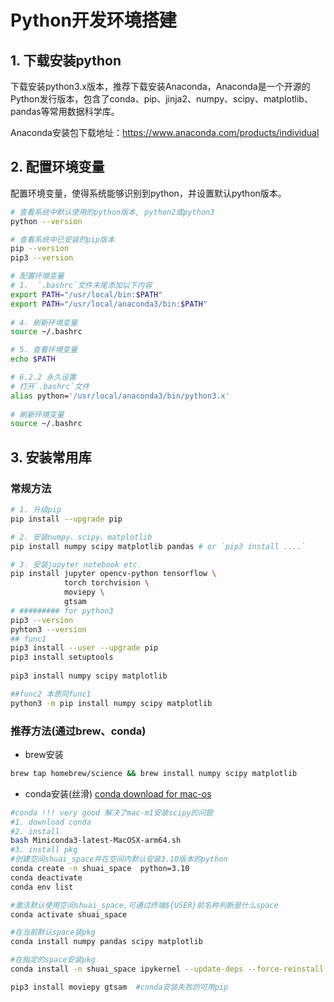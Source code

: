 # Python开发环境搭建

## 1. 下载安装python

下载安装python3.x版本，推荐下载安装Anaconda，Anaconda是一个开源的Python发行版本，包含了conda、pip、jinja2、numpy、scipy、matplotlib、pandas等常用数据科学库。

Anaconda安装包下载地址：https://www.anaconda.com/products/individual

## 2. 配置环境变量

配置环境变量，使得系统能够识别到python，并设置默认python版本。

```sh
# 查看系统中默认使用的python版本, python2或python3
python --version

# 查看系统中已安装的pip版本
pip --version
pip3 --version

# 配置环境变量
# 1.  `.bashrc`文件末尾添加以下内容
export PATH="/usr/local/bin:$PATH"
export PATH="/usr/local/anaconda3/bin:$PATH"
 
# 4. 刷新环境变量
source ~/.bashrc

# 5. 查看环境变量
echo $PATH 

# 6.2.2 永久设置
# 打开`.bashrc`文件 
alias python='/usr/local/anaconda3/bin/python3.x'
 
# 刷新环境变量
source ~/.bashrc 
```

## 3. 安装常用库
### 常规方法
```sh 
# 1. 升级pip
pip install --upgrade pip

# 2. 安装numpy、scipy、matplotlib
pip install numpy scipy matplotlib pandas # or `pip3 install ....`

# 3. 安装jupyter notebook etc.
pip install jupyter opencv-python tensorflow \
            torch torchvision \
            moviepy \
            gtsam
# ######### for python3
pip3 --version
pyhton3 --version
## func1
pip3 install --user --upgrade pip
pip3 install setuptools
 
pip3 install numpy scipy matplotlib

##func2 本质同func1 
python3 -m pip install numpy scipy matplotlib
```

### 推荐方法(通过brew、conda)

- brew安装

```sh
brew tap homebrew/science && brew install numpy scipy matplotlib
```

- conda安装(丝滑) [conda download for mac-os](https://docs.conda.io/projects/conda/en/latest/user-guide/install/macos.html)

```sh 
#conda !!! very good 解决了mac-m1安装scipy的问题
#1. download conda
#2. install
bash Miniconda3-latest-MacOSX-arm64.sh
#3. install pkg
#创建空间shuai_space并在空间内默认安装3.10版本的python
conda create -n shuai_space  python=3.10  
conda deactivate
conda env list

#激活默认使用空间shuai_space,可通过终端${USER}前名称判断是什么space
conda activate shuai_space  

#在当前默认space装pkg
conda install numpy pandas scipy matplotlib 

#在指定的space安装pkg
conda install -n shuai_space ipykernel --update-deps --force-reinstall 

pip3 install moviepy gtsam  #conda安装失败的可用pip 
``` 
<!-- 
---

## 第三方库的引入
```sh
#指定Python版本的依赖,安装gtsam的python版本
find_package( PythonInterp 3.6 REQUIRED )
find_package( PythonLibs 3.6 REQUIRED )
#指定环境变量,可写入'.bashrc'文件
export PYTHONPATH=/usr/local/cython
import gtsam
```

## 使用roslaunch启动是切记关闭roscore，重大事件！！！ fuck
roscore启动的情况加使用roslaunch里面的参数设置只有第一次有效，且永远只记得第一次的设值,坑爹！！！！
所以在修改launch文件里的参数后启动launch时，确保master已关闭

[Make sure that you have installed "catkin_pkg", it is up to date and on the PYTHONPATH](https://cloud.tencent.com/developer/ask/128041)
```bash
#/usr/lib/python2.7/dist-packages/catkin_pkg
locate catkin_pkg 
#/opt/ros/kinetic/lib/python2.7/dist-packages
echo $PYTHONPATH  
#将catkin_pkg dir附加到PYTHONPATH（用于此会话）,添加到 .bashrc中彻底解决
export PYTHONPATH=$PYTHONPATH:/usr/lib/python2.7/dist-packages
#/opt/ros/kinetic/lib/python2.7/dist-packages:/usr/lib/python2.7/dist-packages
source ~/.bashrc
echo $PYTHONPATH
``` -->
